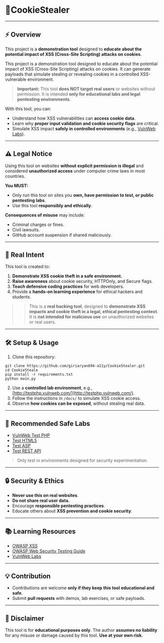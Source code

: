 # 🍪CookieStealer
---

## ⚡ Overview
This project is a **demonstration tool** designed to **educate about the potential impact of XSS (Cross-Site Scripting) attacks on cookies**.  

This project is a demonstration tool designed to educate about the potential impact of XSS (Cross-Site Scripting) attacks on cookies. It can generate payloads that simulate stealing or revealing cookies in a controlled XSS-vulnerable environment.

> **Important:** This tool **does NOT target real users** or websites without permission. It is intended **only for educational labs and legal pentesting environments**.

With this tool, you can:  
- Understand how XSS vulnerabilities can **access cookie data**.  
- Learn why **proper input validation and cookie security flags** are critical.  
- Simulate XSS impact **safely in controlled environments** (e.g., [VulnWeb Labs](http://testphp.vulnweb.com/)).

---

## ⚠️ Legal Notice
Using this tool on websites **without explicit permission is illegal** and considered **unauthorized access** under computer crime laws in most countries.  

**You MUST:**
- Only run this tool on sites you **own, have permission to test, or public pentesting labs**.
- Use this tool **responsibly and ethically**.

**Consequences of misuse** may include:
- Criminal charges or fines.
- Civil lawsuits.
- GitHub account suspension if shared maliciously.

---

## 🎯 Real Intent
This tool is created to:  
1. **Demonstrate XSS cookie theft in a safe environment.**  
2. **Raise awareness** about cookie security, HTTPOnly, and Secure flags.  
3. **Teach defensive coding practices** for web developers.  
4. Provide a **hands-on learning experience** for ethical hackers and students.  

> > This is a **real hacking tool**, designed to **demonstrate XSS impacts and cookie theft in a legal, ethical pentesting context**.  
> It is **not intended for malicious use** on unauthorized websites or real users.


---

## 🛠 Setup & Usage
1. Clone this repository:
```
git clone https://github.com/giriaryan694-a11y/CookieStealer.git
cd CookieSteale
pip install -r requirements.txt
python main.py
```
2. Use a **controlled lab environment**, e.g.,  
   [http://testphp.vulnweb.com/](http://testphp.vulnweb.com/).  
3. Follow the instructions in `/docs/` to simulate XSS cookie access.  
4. Observe **how cookies can be exposed**, without stealing real data.

---

## 🧪 Recommended Safe Labs
- [VulnWeb Test PHP](http://testphp.vulnweb.com/)  
- [Test HTML5](http://testhtml5.vulnweb.com/)  
- [Test ASP](http://testasp.vulnweb.com/)  
- [Test REST API](http://rest.vulnweb.com/)  

> Only test in environments designed for security experimentation.

---

## 🔒 Security & Ethics
- **Never use this on real websites**.  
- **Do not share real user data.**  
- Encourage **responsible pentesting practices**.  
- Educate others about **XSS prevention and cookie security**.

---

## 📚 Learning Resources
- [OWASP XSS](https://owasp.org/www-community/attacks/xss/)  
- [OWASP Web Security Testing Guide](https://owasp.org/www-project-web-security-testing-guide/)  
- [VulnWeb Labs](http://www.vulnweb.com/)

---

## 💡 Contribution
- Contributions are welcome **only if they keep this tool educational and safe**.  
- Submit **pull requests** with demos, lab exercises, or safe payloads.  

---

## 📝 Disclaimer
This tool is for **educational purposes only**. The author **assumes no liability** for any misuse or damage caused by this tool. **Use at your own risk.**

